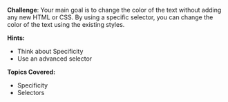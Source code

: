 **Challenge**:
Your main goal is to change the color of the text without adding any new HTML or CSS. By using a specific selector, you can change the color of the text using the existing styles.

**Hints:**
 - Think about Specificity
 - Use an advanced selector

**Topics Covered:**
 - Specificity
 - Selectors